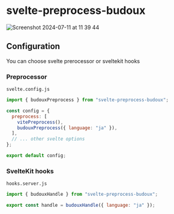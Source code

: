 # svelte-preprocess-budoux

![Screenshot 2024-07-11 at 11 39 44](https://github.com/ryoppippi/svelte-preprocess-budoux/assets/1560508/03fd68d9-58fc-445b-8186-a42f22114ae2)

## Configuration

You can choose svelte prerocessor or sveltekit hooks

### Preprocessor

`svelte.config.js`

```js
import { budouxPreprocess } from "svelte-preprocess-budoux";

const config = {
  preprocess: [
    vitePreprocess(),
    budouxPreprocess({ language: "ja" }),
  ],
  // ... other svelte options
};

export default config;
```

### SvelteKit hooks

`hooks.server.js`

```js
import { budouxHandle } from "svelte-preprocess-budoux";

export const handle = budouxHandle({ language: "ja" });
```
